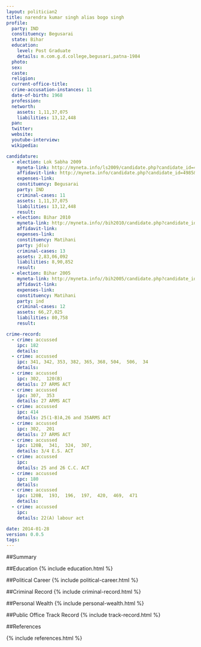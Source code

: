 ```yaml
---
layout: politician2
title: narendra kumar singh alias bogo singh
profile: 
  party: IND
  constituency: Begusarai
  state: Bihar
  education: 
    level: Post Graduate
    details: m.com.g.d.college,begusari,patna-1984
  photo: 
  sex: 
  caste: 
  religion: 
  current-office-title: 
  crime-accusation-instances: 11
  date-of-birth: 1968
  profession: 
  networth: 
    assets: 1,11,37,075
    liabilities: 13,12,448
  pan: 
  twitter: 
  website: 
  youtube-interview: 
  wikipedia: 

candidature: 
  - election: Lok Sabha 2009
    myneta-link: http://myneta.info/ls2009/candidate.php?candidate_id=4985
    affidavit-link: http://myneta.info/candidate.php?candidate_id=4985&scan=original
    expenses-link: 
    constituency: Begusarai 
    party: IND
    criminal-cases: 11
    assets: 1,11,37,075
    liabilities: 13,12,448
    result:  
  - election: Bihar 2010
    myneta-link: http://myneta.info//bih2010/candidate.php?candidate_id=1738
    affidavit-link: 
    expenses-link: 
    constituency: Matihani 
    party: jd(u)
    criminal-cases: 13
    assets: 2,83,06,092
    liabilities: 8,90,852
    result:  
  - election: Bihar 2005
    myneta-link: http://myneta.info//bih2005/candidate.php?candidate_id=41
    affidavit-link: 
    expenses-link: 
    constituency: Matihani 
    party: ind
    criminal-cases: 12
    assets: 66,27,025
    liabilities: 80,758
    result:  

crime-record: 
  - crime: accussed
    ipc: 182
    details:  
  - crime: accussed
    ipc: 341, 342, 353, 382, 365, 368, 504,  506,  34
    details:  
  - crime: accussed
    ipc: 302,  120(B)
    details: 27 ARMS ACT 
  - crime: accussed
    ipc: 307,  353
    details: 27 ARMS ACT 
  - crime: accussed
    ipc: 414
    details: 25(1-B)A,26 and 35ARMS ACT 
  - crime: accussed
    ipc: 302,  201
    details: 27 ARMS ACT 
  - crime: accussed
    ipc: 120B,  341,  324,  307,
    details: 3/4 E.S. ACT 
  - crime: accussed
    ipc: 
    details: 25 and 26 C.C. ACT 
  - crime: accussed
    ipc: 180
    details:  
  - crime: accussed
    ipc: 120B,  193,  196,  197,  420,  469,  471
    details:  
  - crime: accussed
    ipc: 
    details: 22(A) labour act 

date: 2014-01-28
version: 0.0.5
tags: 
---
```

##Summary


##Education
{% include education.html %}


##Political Career
{% include political-career.html %}


##Criminal Record
{% include criminal-record.html %}


##Personal Wealth
{% include personal-wealth.html %}


##Public Office Track Record
{% include track-record.html %}


##References


{% include references.html %}